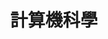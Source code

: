 ---
title: 計算機科學
menu:
    main:
        name: 計算機科學
        weight: 2
        params:
            icon: cpu
---